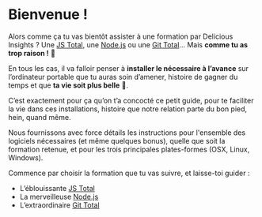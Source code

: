 # Bienvenue !

Alors comme ça tu vas bientôt assister à une formation par Delicious Insights ? Une [JS Total](http://www.js-attitude.fr/js-total/), une [Node.js](http://www.js-attitude.fr/node-js/) ou une [Git Total](http://www.git-attitude.fr/git-total/)…  Mais **comme tu as trop raison !** 🎉

En tous les cas, il va falloir penser à **installer le nécessaire à l’avance** sur l’ordinateur portable que tu auras soin d’amener, histoire de gagner du temps et que **ta vie soit plus belle** 😬.

C’est exactement pour ça qu’on t’a concocté ce petit guide, pour te faciliter la vie dans ces installations, histoire que notre relation parte du bon pied, hein, quand même.

Nous fournissons avec force détails les instructions pour l'ensemble des logiciels nécessaires (et même quelques bonus), quelle que soit la formation retenue, et pour les trois principales plates-formes (OSX, Linux, Windows).

Commence par choisir la formation que tu vas suivre, et laisse-toi guider :

* L’éblouissante [JS Total](./trainings/js-total.md)
* La merveilleuse [Node.js](./trainings/node.md)
* L’extraordinaire [Git Total](./trainings/git-total.md)

